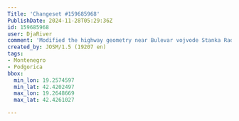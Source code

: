 ```yaml
---
Title: 'Changeset #159685968'
PublishDate: 2024-11-28T05:29:36Z
id: 159685968
user: DjaRiver
comment: 'Modified the highway geometry near Bulevar vojvode Stanka Radonjića #adt'
created_by: JOSM/1.5 (19207 en)
tags:
- Montenegro
- Podgorica
bbox:
  min_lon: 19.2574597
  min_lat: 42.4202497
  max_lon: 19.2648669
  max_lat: 42.4261027

---
```

